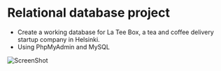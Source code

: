 <h1> Relational database project </h1>

- Create a working database for La Tee Box, a tea and coffee delivery startup company in Helsinki.
- Using PhpMyAdmin and MySQL

![ScreenShot](https://cloud.githubusercontent.com/assets/25751050/23474942/4d692b8c-febe-11e6-89a2-b4f514158006.png)

